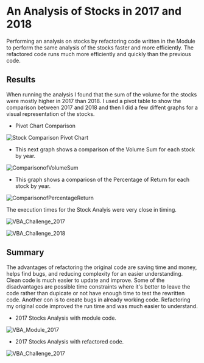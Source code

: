 # An Analysis of Stocks in 2017 and 2018
Performing an analysis on stocks by refactoring code written in the Module to perform the same analysis of the stocks faster and more efficiently. The refactored code runs much more efficiently and quickly than the previous code. 
## Results
When running the analysis I found that the sum of the volume for the stocks were mostly higher in 2017 than 2018. I used a pivot table to show the comparison between 2017 and 2018 and then I did a few diffent graphs for a visual representation of the stocks.  
- Pivot Chart Comparison

![Stock Comparison Pivot Chart](https://user-images.githubusercontent.com/106033535/175792594-6e026c98-1af0-43b5-b8fe-f0408d48007c.png)

- This next graph shows a comparison of the Volume Sum for each stock by year. 

![ComparisonofVolumeSum](https://user-images.githubusercontent.com/106033535/175792596-c5b5c5f5-682a-4b0f-9e75-0b8c37037bc7.png)

- This graph shows a compariosn of the Percentage of Return for each stock by year. 

![ComparisonofPercentageReturn](https://user-images.githubusercontent.com/106033535/175792597-0b0a967d-5e95-4507-bd75-f4ae8e58ce3b.png)

The execution times for the Stock Analyis were very close in timing. 

![VBA_Challenge_2017](https://user-images.githubusercontent.com/106033535/175792654-5c6315da-fa7d-46ad-abc6-e5e4c856ace9.png)

![VBA_Challenge_2018](https://user-images.githubusercontent.com/106033535/175792655-af3ab832-402c-40ad-ac70-33dce3add272.png)

## Summary

The advantages of refactoring the original code are saving time and money, helps find bugs, and reducing complexity for an  easier understanding. Clean code is much easier to update and improve. Some of the disadvantages are possible time constraints where it's better to leave the code rather than dupicate or not have enough time to test the rewritten code. Another con is to create bugs in already working code. Refactoring my original code improved the run time and was much easier to understand. 

- 2017 Stocks Analysis with module code.

![VBA_Module_2017](https://user-images.githubusercontent.com/106033535/175792533-565938cf-f463-42eb-aa67-635f29fb0019.png)

- 2017 Stocks Analysis with refactored code.

![VBA_Challenge_2017](https://user-images.githubusercontent.com/106033535/175792544-7ce1447c-5e90-4a29-8eb4-c8114b826b6a.png)
